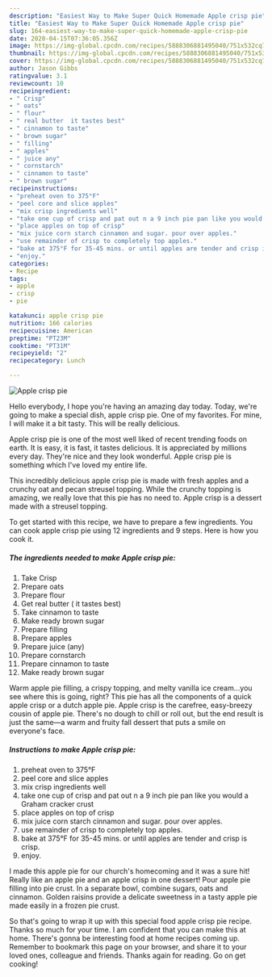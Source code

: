 ```yaml
---
description: "Easiest Way to Make Super Quick Homemade Apple crisp pie"
title: "Easiest Way to Make Super Quick Homemade Apple crisp pie"
slug: 164-easiest-way-to-make-super-quick-homemade-apple-crisp-pie
date: 2020-04-15T07:36:05.356Z
image: https://img-global.cpcdn.com/recipes/5888306881495040/751x532cq70/apple-crisp-pie-recipe-main-photo.jpg
thumbnail: https://img-global.cpcdn.com/recipes/5888306881495040/751x532cq70/apple-crisp-pie-recipe-main-photo.jpg
cover: https://img-global.cpcdn.com/recipes/5888306881495040/751x532cq70/apple-crisp-pie-recipe-main-photo.jpg
author: Jason Gibbs
ratingvalue: 3.1
reviewcount: 10
recipeingredient:
- " Crisp"
- " oats"
- " flour"
- " real butter  it tastes best"
- " cinnamon to taste"
- " brown sugar"
- " filling"
- " apples"
- " juice any"
- " cornstarch"
- " cinnamon to taste"
- " brown sugar"
recipeinstructions:
- "preheat oven to 375°F"
- "peel core and slice apples"
- "mix crisp ingredients well"
- "take one cup of crisp and pat out n a 9 inch pie pan like you would a Graham cracker crust"
- "place apples on top of crisp"
- "mix juice corn starch cinnamon and sugar. pour over apples."
- "use remainder of crisp to completely top apples."
- "bake at 375°F for 35-45 mins. or until apples are tender and crisp is crisp."
- "enjoy."
categories:
- Recipe
tags:
- apple
- crisp
- pie

katakunci: apple crisp pie 
nutrition: 166 calories
recipecuisine: American
preptime: "PT23M"
cooktime: "PT31M"
recipeyield: "2"
recipecategory: Lunch

---
```



![Apple crisp pie](https://img-global.cpcdn.com/recipes/5888306881495040/751x532cq70/apple-crisp-pie-recipe-main-photo.jpg)

Hello everybody, I hope you're having an amazing day today. Today, we're going to make a special dish, apple crisp pie. One of my favorites. For mine, I will make it a bit tasty. This will be really delicious.

Apple crisp pie is one of the most well liked of recent trending foods on earth. It is easy, it is fast, it tastes delicious. It is appreciated by millions every day. They're nice and they look wonderful. Apple crisp pie is something which I've loved my entire life.

This incredibly delicious apple crisp pie is made with fresh apples and a crunchy oat and pecan streusel topping. While the crunchy topping is amazing, we really love that this pie has no need to. Apple crisp is a dessert made with a streusel topping.


To get started with this recipe, we have to prepare a few ingredients. You can cook apple crisp pie using 12 ingredients and 9 steps. Here is how you cook it.

##### The ingredients needed to make Apple crisp pie:

1. Take  Crisp
1. Prepare  oats
1. Prepare  flour
1. Get  real butter ( it tastes best)
1. Take  cinnamon to taste
1. Make ready  brown sugar
1. Prepare  filling
1. Prepare  apples
1. Prepare  juice (any)
1. Prepare  cornstarch
1. Prepare  cinnamon to taste
1. Make ready  brown sugar


Warm apple pie filling, a crispy topping, and melty vanilla ice cream…you see where this is going, right? This pie has all the components of a quick apple crisp or a dutch apple pie. Apple crisp is the carefree, easy-breezy cousin of apple pie. There&#39;s no dough to chill or roll out, but the end result is just the same—a warm and fruity fall dessert that puts a smile on everyone&#39;s face. 

##### Instructions to make Apple crisp pie:

1. preheat oven to 375°F
1. peel core and slice apples
1. mix crisp ingredients well
1. take one cup of crisp and pat out n a 9 inch pie pan like you would a Graham cracker crust
1. place apples on top of crisp
1. mix juice corn starch cinnamon and sugar. pour over apples.
1. use remainder of crisp to completely top apples.
1. bake at 375°F for 35-45 mins. or until apples are tender and crisp is crisp.
1. enjoy.


I made this apple pie for our church&#39;s homecoming and it was a sure hit! Really like an apple pie and an apple crisp in one dessert! Pour apple pie filling into pie crust. In a separate bowl, combine sugars, oats and cinnamon. Golden raisins provide a delicate sweetness in a tasty apple pie made easily in a frozen pie crust. 

So that's going to wrap it up with this special food apple crisp pie recipe. Thanks so much for your time. I am confident that you can make this at home. There's gonna be interesting food at home recipes coming up. Remember to bookmark this page on your browser, and share it to your loved ones, colleague and friends. Thanks again for reading. Go on get cooking!
